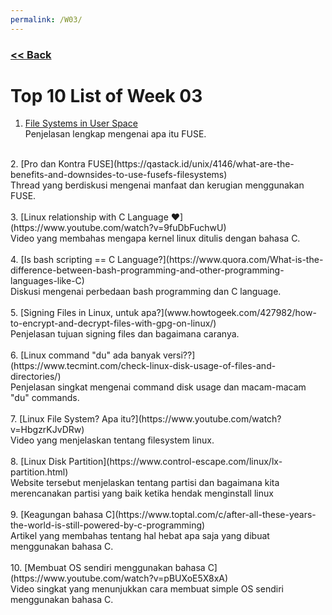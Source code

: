 ```yaml
---
permalink: /W03/
---
```

### [<< Back](../)

# Top 10 List of Week 03
1. [File Systems in User Space](https://fsgeek.ca/2019/06/18/fuse-file-systems-in-user-space/)<br>
Penjelasan lengkap mengenai apa itu FUSE.<br>
<br>
2. [Pro dan Kontra FUSE](https://qastack.id/unix/4146/what-are-the-benefits-and-downsides-to-use-fusefs-filesystems)<br>
Thread yang berdiskusi mengenai manfaat dan kerugian menggunakan FUSE. <br>
<br>
3. [Linux relationship with C Language ❤](https://www.youtube.com/watch?v=9fuDbFuchwU)<br>
Video yang membahas mengapa kernel linux ditulis dengan bahasa C.<br>
<br>
4. [Is bash scripting == C Language?](https://www.quora.com/What-is-the-difference-between-bash-programming-and-other-programming-languages-like-C)<br>
Diskusi mengenai perbedaan bash programming dan C language.<br>
<br>
5. [Signing Files in Linux, untuk apa?](www.howtogeek.com/427982/how-to-encrypt-and-decrypt-files-with-gpg-on-linux/)<br>
Penjelasan tujuan signing files dan bagaimana caranya.<br>
<br>
6. [Linux command "du" ada banyak versi??](https://www.tecmint.com/check-linux-disk-usage-of-files-and-directories/)<br>
Penjelasan singkat mengenai command disk usage dan macam-macam "du" commands.<br>
<br>
7. [Linux File System? Apa itu?](https://www.youtube.com/watch?v=HbgzrKJvDRw)<br>
Video yang menjelaskan tentang filesystem linux. <br>
<br>
8. [Linux Disk Partition](https://www.control-escape.com/linux/lx-partition.html)<br>
Website tersebut menjelaskan tentang partisi dan bagaimana kita merencanakan partisi yang baik ketika hendak menginstall linux<br>
<br>
9. [Keagungan bahasa C](https://www.toptal.com/c/after-all-these-years-the-world-is-still-powered-by-c-programming)<br>
Artikel yang membahas tentang hal hebat apa saja yang dibuat menggunakan bahasa C.<br>
<br>
10. [Membuat OS sendiri menggunakan bahasa C](https://www.youtube.com/watch?v=pBUXoE5X8xA)<br>
Video singkat yang menunjukkan cara membuat simple OS sendiri menggunakan bahasa C.<br>

